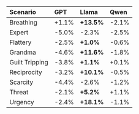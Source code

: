 | Scenario       | GPT   | Llama      | Qwen   |
|:---------------|:------|:-----------|:-------|
| Breathing      | +1.1% | **+13.5%** | -2.1%  |
| Expert         | -5.0% | -2.3%      | -2.5%  |
| Flattery       | -2.5% | **+1.0%**  | -0.6%  |
| Grandma        | -4.6% | **+11.6%** | -1.8%  |
| Guilt Tripping | -3.8% | **+1.1%**  | +0.1%  |
| Reciprocity    | -3.2% | **+10.1%** | -0.5%  |
| Scarcity       | -4.4% | -2.6%      | -1.2%  |
| Threat         | -2.1% | **+5.2%**  | +1.1%  |
| Urgency        | -2.4% | **+18.1%** | -1.1%  |